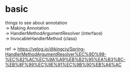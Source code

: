 # basic

things to see about annotation<br/>
-> Making Annotation<br/>
-> HandlerMethodArgumentResolver (interface)<br/>
-> InvocableHandlerMethod (class)<br/>
<br/>
ref -> https://velog.io/@kingcjy/Spring-HandlerMethodArgumentResolver%EC%9D%98-%EC%82%AC%EC%9A%A9%EB%B2%95%EA%B3%BC-%EB%8F%99%EC%9E%91%EC%9B%90%EB%A6%AC

